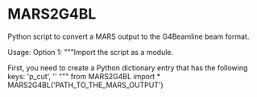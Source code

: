 # MARS2G4BL
Python script to convert a MARS output to the G4Beamline beam format.

Usage:
Option 1:
  """Import the script as a module.
  
  First, you need to create a Python dictionary entry that has the following keys:
  'p_cut', ''
  """
  from MARS2G4BL import *
  MARS2G4BL('PATH_TO_THE_MARS_OUTPUT')
